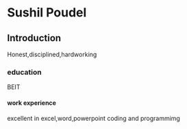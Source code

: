 # Sushil Poudel

## Introduction
Honest,disciplined,hardworking
 
### education
BEIT
#### work experience
excellent in excel,word,powerpoint 
coding and programmimg
